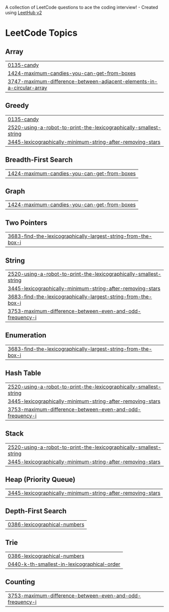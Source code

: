 A collection of LeetCode questions to ace the coding interview! - Created using [LeetHub v2](https://github.com/arunbhardwaj/LeetHub-2.0)
<!---LeetCode Topics Start-->
# LeetCode Topics
## Array
|  |
| ------- |
| [0135-candy](https://github.com/Gurleenkaurmakhija/DSA-LeetCode/tree/master/0135-candy) |
| [1424-maximum-candies-you-can-get-from-boxes](https://github.com/Gurleenkaurmakhija/DSA-LeetCode/tree/master/1424-maximum-candies-you-can-get-from-boxes) |
| [3747-maximum-difference-between-adjacent-elements-in-a-circular-array](https://github.com/Gurleenkaurmakhija/DSA-LeetCode/tree/master/3747-maximum-difference-between-adjacent-elements-in-a-circular-array) |
## Greedy
|  |
| ------- |
| [0135-candy](https://github.com/Gurleenkaurmakhija/DSA-LeetCode/tree/master/0135-candy) |
| [2520-using-a-robot-to-print-the-lexicographically-smallest-string](https://github.com/Gurleenkaurmakhija/DSA-LeetCode/tree/master/2520-using-a-robot-to-print-the-lexicographically-smallest-string) |
| [3445-lexicographically-minimum-string-after-removing-stars](https://github.com/Gurleenkaurmakhija/DSA-LeetCode/tree/master/3445-lexicographically-minimum-string-after-removing-stars) |
## Breadth-First Search
|  |
| ------- |
| [1424-maximum-candies-you-can-get-from-boxes](https://github.com/Gurleenkaurmakhija/DSA-LeetCode/tree/master/1424-maximum-candies-you-can-get-from-boxes) |
## Graph
|  |
| ------- |
| [1424-maximum-candies-you-can-get-from-boxes](https://github.com/Gurleenkaurmakhija/DSA-LeetCode/tree/master/1424-maximum-candies-you-can-get-from-boxes) |
## Two Pointers
|  |
| ------- |
| [3683-find-the-lexicographically-largest-string-from-the-box-i](https://github.com/Gurleenkaurmakhija/DSA-LeetCode/tree/master/3683-find-the-lexicographically-largest-string-from-the-box-i) |
## String
|  |
| ------- |
| [2520-using-a-robot-to-print-the-lexicographically-smallest-string](https://github.com/Gurleenkaurmakhija/DSA-LeetCode/tree/master/2520-using-a-robot-to-print-the-lexicographically-smallest-string) |
| [3445-lexicographically-minimum-string-after-removing-stars](https://github.com/Gurleenkaurmakhija/DSA-LeetCode/tree/master/3445-lexicographically-minimum-string-after-removing-stars) |
| [3683-find-the-lexicographically-largest-string-from-the-box-i](https://github.com/Gurleenkaurmakhija/DSA-LeetCode/tree/master/3683-find-the-lexicographically-largest-string-from-the-box-i) |
| [3753-maximum-difference-between-even-and-odd-frequency-i](https://github.com/Gurleenkaurmakhija/DSA-LeetCode/tree/master/3753-maximum-difference-between-even-and-odd-frequency-i) |
## Enumeration
|  |
| ------- |
| [3683-find-the-lexicographically-largest-string-from-the-box-i](https://github.com/Gurleenkaurmakhija/DSA-LeetCode/tree/master/3683-find-the-lexicographically-largest-string-from-the-box-i) |
## Hash Table
|  |
| ------- |
| [2520-using-a-robot-to-print-the-lexicographically-smallest-string](https://github.com/Gurleenkaurmakhija/DSA-LeetCode/tree/master/2520-using-a-robot-to-print-the-lexicographically-smallest-string) |
| [3445-lexicographically-minimum-string-after-removing-stars](https://github.com/Gurleenkaurmakhija/DSA-LeetCode/tree/master/3445-lexicographically-minimum-string-after-removing-stars) |
| [3753-maximum-difference-between-even-and-odd-frequency-i](https://github.com/Gurleenkaurmakhija/DSA-LeetCode/tree/master/3753-maximum-difference-between-even-and-odd-frequency-i) |
## Stack
|  |
| ------- |
| [2520-using-a-robot-to-print-the-lexicographically-smallest-string](https://github.com/Gurleenkaurmakhija/DSA-LeetCode/tree/master/2520-using-a-robot-to-print-the-lexicographically-smallest-string) |
| [3445-lexicographically-minimum-string-after-removing-stars](https://github.com/Gurleenkaurmakhija/DSA-LeetCode/tree/master/3445-lexicographically-minimum-string-after-removing-stars) |
## Heap (Priority Queue)
|  |
| ------- |
| [3445-lexicographically-minimum-string-after-removing-stars](https://github.com/Gurleenkaurmakhija/DSA-LeetCode/tree/master/3445-lexicographically-minimum-string-after-removing-stars) |
## Depth-First Search
|  |
| ------- |
| [0386-lexicographical-numbers](https://github.com/Gurleenkaurmakhija/DSA-LeetCode/tree/master/0386-lexicographical-numbers) |
## Trie
|  |
| ------- |
| [0386-lexicographical-numbers](https://github.com/Gurleenkaurmakhija/DSA-LeetCode/tree/master/0386-lexicographical-numbers) |
| [0440-k-th-smallest-in-lexicographical-order](https://github.com/Gurleenkaurmakhija/DSA-LeetCode/tree/master/0440-k-th-smallest-in-lexicographical-order) |
## Counting
|  |
| ------- |
| [3753-maximum-difference-between-even-and-odd-frequency-i](https://github.com/Gurleenkaurmakhija/DSA-LeetCode/tree/master/3753-maximum-difference-between-even-and-odd-frequency-i) |
<!---LeetCode Topics End-->